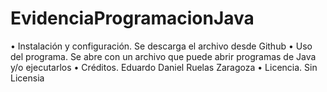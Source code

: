 # EvidenciaProgramacionJava
• Instalación y configuración.
  Se descarga el archivo desde Github
• Uso del programa.
  Se abre con un archivo que puede abrir programas de Java y/o ejecutarlos
• Créditos.
  Eduardo Daniel Ruelas Zaragoza
• Licencia.
  Sin Licensia
